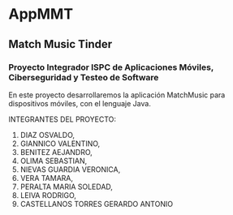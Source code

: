 # AppMMT

## Match Music Tinder

### Proyecto Integrador ISPC de Aplicaciones Móviles, Ciberseguridad y Testeo de Software

En este proyecto desarrollaremos la aplicación MatchMusic para dispositivos móviles, con el lenguaje Java.

INTEGRANTES DEL PROYECTO:

1) DIAZ OSVALDO,
2) GIANNICO VALENTINO,
3) BENITEZ AEJANDRO,
4) OLIMA SEBASTIAN,
5) NIEVAS GUARDIA VERONICA,
6) VERA TAMARA,
7) PERALTA MARIA SOLEDAD,
8) LEIVA RODRIGO,
9) CASTELLANOS TORRES GERARDO ANTONIO
